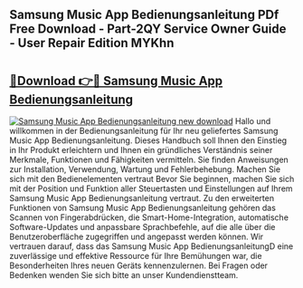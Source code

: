 ## Samsung Music App Bedienungsanleitung PDf Free Download - Part-2QY Service Owner Guide - User Repair Edition MYKhn

# <h2><a href="http://df2abq0.blite.top/?on=Samsung+Music+App+Bedienungsanleitung">🔗Download 👉🔴 Samsung Music App Bedienungsanleitung</a></h2>

[![Samsung Music App Bedienungsanleitung new download](https://i.imgur.com/lujVjoI.png)](http://df2abq0.blite.top/?on=Samsung+Music+App+Bedienungsanleitung)
Hallo und willkommen in der Bedienungsanleitung für Ihr neu geliefertes Samsung Music App Bedienungsanleitung. Dieses Handbuch soll Ihnen den Einstieg in Ihr Produkt erleichtern und Ihnen ein gründliches Verständnis seiner Merkmale, Funktionen und Fähigkeiten vermitteln. Sie finden Anweisungen zur Installation, Verwendung, Wartung und Fehlerbehebung. Machen Sie sich mit den Bedienelementen vertraut Bevor Sie beginnen, machen Sie sich mit der Position und Funktion aller Steuertasten und Einstellungen auf Ihrem Samsung Music App Bedienungsanleitung vertraut. Zu den erweiterten Funktionen von Samsung Music App Bedienungsanleitung gehören das Scannen von Fingerabdrücken, die Smart-Home-Integration, automatische Software-Updates und anpassbare Sprachbefehle, auf die alle über die Benutzeroberfläche zugegriffen und angepasst werden können. Wir vertrauen darauf, dass das Samsung Music App BedienungsanleitungD eine zuverlässige und effektive Ressource für Ihre Bemühungen war, die Besonderheiten Ihres neuen Geräts kennenzulernen. Bei Fragen oder Bedenken wenden Sie sich bitte an unser Kundendienstteam.
